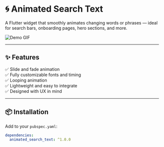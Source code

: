 # 🌀 Animated Search Text

A Flutter widget that smoothly animates changing words or phrases — ideal for search bars, onboarding pages, hero sections, and more.

![Demo GIF](https://raw.githubusercontent.com/Omars-dev/animated_keyword_text/main/assets/demo.gif)

---

## ✨ Features

✅ Slide and fade animation  
✅ Fully customizable fonts and timing  
✅ Looping animation  
✅ Lightweight and easy to integrate  
✅ Designed with UX in mind

---

## 📦 Installation

Add to your `pubspec.yaml`:

```yaml
dependencies:
  animated_search_text: ^1.0.0

